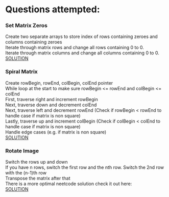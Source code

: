 # Questions attempted:

### Set Matrix Zeros
Create two separate arrays to store index of rows containing zeroes and columns containing zeroes <br />
Iterate through matrix rows and change all rows containing 0 to 0. <br />
Iterate through matrix columns and change all columns containing 0 to 0. <br />
[SOLUTION](https://www.youtube.com/watch?v=T41rL0L3Pnw)

### Spiral Matrix
Create rowBegin, rowEnd, colBegin, colEnd pointer <br />
While loop at the start to make sure rowBegin <= rowEnd and colBegin <= colEnd <br />
First, traverse right and increment rowBegin <br />
Next, traverse down and decrement colEnd<br />
Next, traverse left and decrement rowEnd (Check if rowBegin < rowEnd to handle case if matrix is non square) <br />
Lastly, traverse up and increment colBegin (Check if colBegin < colEnd to handle case if matrix is non square)<br />
Handle edge cases (e.g. if matrix is non square) <br />
[SOLUTION](https://www.youtube.com/watch?v=BJnMZNwUk1M) 

### Rotate Image
Switch the rows up and down <br />
If you have n rows, switch the first row and the nth row. Switch the 2nd row with the (n-1)th row <br />
Transpose the matrix after that <br />
There is a more optimal neetcode solution check it out here: <br />
[SOLUTION](https://www.youtube.com/watch?v=fMSJSS7eO1w)
